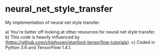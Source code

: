 # neural_net_style_transfer
My implementation of neural net style transfer.

a) You're better off looking at other resources for neural net style transfer.
b) This code is heavily influenced by (https://github.com/chiphuyen/stanford-tensorflow-tutorials).
c) Coded in Python 3.6 and TensorFlow 1.4.1.
